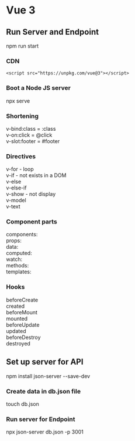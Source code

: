 # Vue 3

## Run Server and Endpoint
npm run start  

### CDN
`<script src="https://unpkg.com/vue@3"></script>`

### Boot a Node JS server
npx serve

### Shortening
v-bind:class = :class  
v-on:click = @click  
v-slot:footer = #footer  

### Directives
v-for - loop   
v-if - not exists in a DOM  
v-else   
v-else-if   
v-show - not display  
v-model   
v-text  

### Component parts
components:  
props:  
data:  
computed:  
watch:  
methods:  
templates:  

### Hooks
beforeCreate  
created  
beforeMount  
mounted  
beforeUpdate  
updated  
beforeDestroy  
destroyed  

## Set up server for API
npm install json-server --save-dev

### Create data in db.json file
touch db.json

### Run server for Endpoint
npx json-server db.json -p 3001
